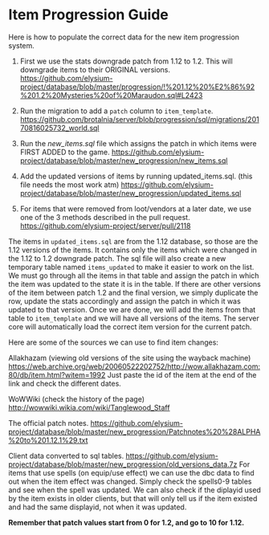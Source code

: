 # Item Progression Guide

Here is how to populate the correct data for the new item progression system.

1. First we use the stats downgrade patch from 1.12 to 1.2. This will downgrade items to their ORIGINAL versions.
https://github.com/elysium-project/database/blob/master/progression/!%201.12%20%E2%86%92%201.2%20Mysteries%20of%20Maraudon.sql#L2423

2. Run the migration to add a `patch` column to `item_template`.
https://github.com/brotalnia/server/blob/progression/sql/migrations/20170816025732_world.sql

3. Run the _new_items.sql_ file which assigns the patch in which items were FIRST ADDED to the game.
https://github.com/elysium-project/database/blob/master/new_progression/new_items.sql

4. Add the updated versions of items by running updated_items.sql. (this file needs the most work atm)
https://github.com/elysium-project/database/blob/master/new_progression/updated_items.sql

5. For items that were removed from loot/vendors at a later date, we use one of the 3 methods described in the pull request.
https://github.com/elysium-project/server/pull/2118

The items in `updated_items.sql` are from the 1.12 database, so those are the 1.12 versions of the items. It contains only the items which were changed in the 1.12 to 1.2 downgrade patch. The sql file will also create a new temporary table named `items_updated` to make it easier to work on the list. We must go through all the items in that table and assign the patch in which the item was updated to the state it is in the table. If there are other versions of the item between patch 1.2 and the final version, we simply duplicate the row, update the stats accordingly and assign the patch in which it was updated to that version. Once we are done, we will add the items from that table to `item_template` and we will have all versions of the items. The server core will automatically load the correct item version for the current patch.

Here are some of the sources we can use to find item changes:

Allakhazam (viewing old versions of the site using the wayback machine)
https://web.archive.org/web/20060522202752/http://wow.allakhazam.com:80/db/item.html?witem=1992
Just paste the id of the item at the end of the link and check the different dates.

WoWWiki (check the history of the page)
http://wowwiki.wikia.com/wiki/Tanglewood_Staff

The official patch notes.
https://github.com/elysium-project/database/blob/master/new_progression/Patchnotes%20%28ALPHA%20to%201.12.1%29.txt

Client data converted to sql tables.
https://github.com/elysium-project/database/blob/master/new_progression/old_versions_data.7z
For items that use spells (on equip/use effect) we can use the dbc data to find out when the item effect was changed. Simply check the spells0-9 tables and see when the spell was updated.
We can also check if the diplayid used by the item exists in older clients, but that will only tell us if the item existed and had the same displayid, not when it was updated.

__Remember that patch values start from 0 for 1.2, and go to 10 for 1.12.__
